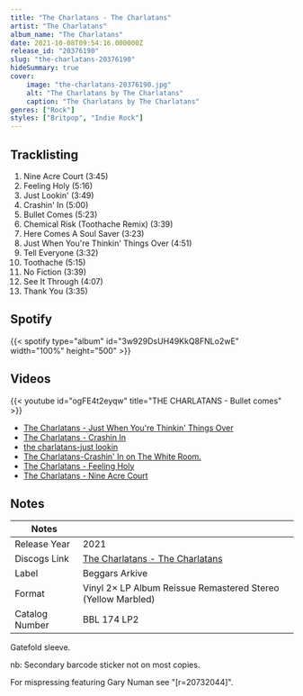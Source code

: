 ```yaml
---
title: "The Charlatans - The Charlatans"
artist: "The Charlatans"
album_name: "The Charlatans"
date: 2021-10-08T09:54:16.000000Z
release_id: "20376190"
slug: "the-charlatans-20376190"
hideSummary: true
cover:
    image: "the-charlatans-20376190.jpg"
    alt: "The Charlatans by The Charlatans"
    caption: "The Charlatans by The Charlatans"
genres: ["Rock"]
styles: ["Britpop", "Indie Rock"]
---
```


## Tracklisting
1. Nine Acre Court (3:45)
2. Feeling Holy (5:16)
3. Just Lookin' (3:49)
4. Crashin' In (5:00)
5. Bullet Comes (5:23)
6. Chemical Risk (Toothache Remix) (3:39)
7. Here Comes A Soul Saver (3:23)
8. Just When You're Thinkin' Things Over (4:51)
9. Tell Everyone (3:32)
10. Toothache (5:15)
11. No Fiction (3:39)
12. See It Through (4:07)
13. Thank You (3:35)


## Spotify
{{< spotify type="album" id="3w929DsUH49KkQ8FNLo2wE" width="100%" height="500" >}}



## Videos
{{< youtube id="ogFE4t2eyqw" title="THE CHARLATANS - Bullet comes" >}}
- [The Charlatans - Just When You're Thinkin' Things Over](https://www.youtube.com/watch?v=blqPQP7RPXw)
- [The Charlatans - Crashin In](https://www.youtube.com/watch?v=NlrG6wPgOLo)
- [the charlatans-just lookin](https://www.youtube.com/watch?v=vsjdaOxX8bU)
- [The Charlatans-Crashin' In on The White Room.](https://www.youtube.com/watch?v=CZnxlnjWBNI)
- [The Charlatans - Feeling Holy](https://www.youtube.com/watch?v=-mSwij3eShM)
- [The Charlatans - Nine Acre Court](https://www.youtube.com/watch?v=uT5DUezAaRw)

## Notes
| Notes          |             |
| ---------------| ----------- |
| Release Year   | 2021 |
| Discogs Link   | [The Charlatans - The Charlatans](https://www.discogs.com/release/20376190-The-Charlatans-The-Charlatans) |
| Label          | Beggars Arkive |
| Format         | Vinyl 2× LP Album Reissue Remastered Stereo (Yellow Marbled) |
| Catalog Number | BBL 174 LP2 |

Gatefold sleeve.  

nb: Secondary barcode sticker not on most copies.

For mispressing featuring Gary Numan see "[r=20732044]".
